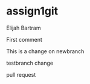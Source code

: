 # assign1git
Elijah Bartram

First comment

This is a change on newbranch

testbranch change

pull request
